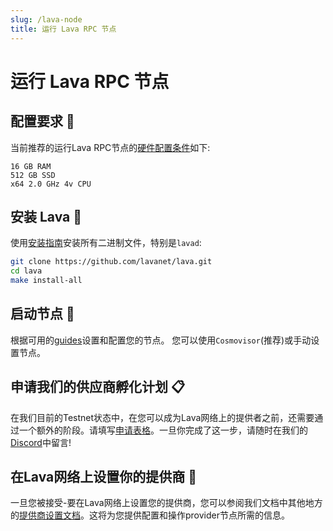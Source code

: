 ```yaml
---
slug: /lava-node
title: 运行 Lava RPC 节点
---
```


# 运行 Lava RPC 节点

## 配置要求 📄 

当前推荐的运行Lava RPC节点的[硬件配置条件](/reqs)如下:

```
16 GB RAM
512 GB SSD
x64 2.0 GHz 4v CPU 
```

## 安装 Lava 🌋

使用[安装指南](/install-lava)安装所有二进制文件，特别是`lavad`:

```bash
git clone https://github.com/lavanet/lava.git
cd lava
make install-all
```

## 启动节点 🚀

根据可用的[guides](/testnet)设置和配置您的节点。
您可以使用`Cosmovisor`(推荐)或手动设置节点。

## 申请我们的供应商孵化计划 📋

在我们目前的Testnet状态中，在您可以成为Lava网络上的提供者之前，还需要通过一个额外的阶段。请填写[申请表格](https://lavanet.typeform.com/to/ORi3A13v?utm_source=becoming-a-lava-provider-for-lava&utm_medium=docs)。一旦你完成了这一步，请随时在我们的[Discord](https://discord.gg/UxujNZbW)中留言!

## 在Lava网络上设置你的提供商 🌋

一旦您被接受-要在Lava网络上设置您的提供商，您可以参阅我们文档中其他地方的[提供商设置文档](https://docs.lavanet.xyz/provider-setup?utm_source=running-a-lava-rpc-node&utm_medium=docs)。这将为您提供配置和操作provider节点所需的信息。